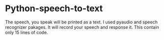 # Python-speech-to-text
The speech, you speak will be printed as a text.
I used pyaudio and speech recognizer pakages.
It will record your speech and response it.
This contain only 15 lines of code.
